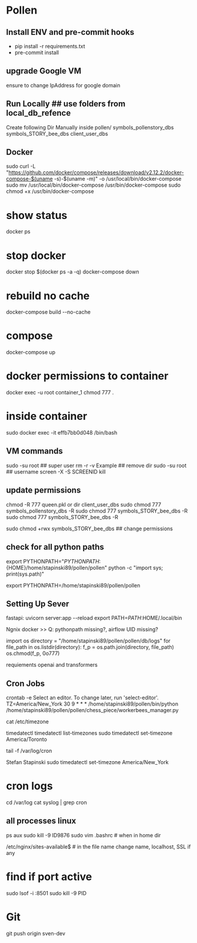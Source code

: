 # Pollen

## Install ENV and pre-commit hooks
- pip install -r requirements.txt
- pre-commit install

## upgrade Google VM
ensure to change IpAddress for google domain

## Run Locally  ## use folders from local_db_refence
Create following Dir Manually inside pollen/
symbols_pollenstory_dbs
symbols_STORY_bee_dbs
client_user_dbs

## Docker
sudo curl -L "https://github.com/docker/compose/releases/download/v2.12.2/docker-compose-$(uname -s)-$(uname -m)"  -o /usr/local/bin/docker-compose
sudo mv /usr/local/bin/docker-compose /usr/bin/docker-compose
sudo chmod +x /usr/bin/docker-compose
# show status
docker ps 
# stop docker
docker stop $(docker ps -a -q)
docker-compose down
# rebuild no cache
docker-compose build --no-cache
# compose
docker-compose up
# docker permissions to container
docker exec -u root container_1 chmod 777 .
# inside container
sudo docker exec -it effb7bb0d048 /bin/bash

## VM commands
sudo -su root ## super user
rm -r -v Example ## remove dir
sudo -su root ## username
screen -X -S SCREENID kill

## update permissions
chmod -R 777 queen.pkl or dir client_user_dbs
sudo chmod 777 symbols_pollenstory_dbs -R
sudo chmod 777 symbols_STORY_bee_dbs -R
sudo chmod 777 symbols_STORY_bee_dbs -R

sudo chmod +rwx symbols_STORY_bee_dbs ## change permissions

## check for all python paths
export PYTHONPATH="${PYTHONPATH}:${HOME}/home/stapinski89/pollen/pollen"
python -c "import sys; print(sys.path)"

export PYTHONPATH=/home/stapinski89/pollen/pollen


## Setting Up Sever
fastapi: uvicorn server:app --reload
export PATH=$PATH:$HOME/.local/bin

Ngnix
docker >> Q: pythonpath missing?, airflow UID missing?

import os
directory = "/home/stapinski89/pollen/pollen/db/logs"
for file_path in os.listdir(directory):
    f_p = os.path.join(directory, file_path)
    os.chmod(f_p, 0o777)

requiements openai and transformers

## Cron Jobs
crontab -e
Select an editor.  To change later, run 'select-editor'.
TZ=America/New_York
30 9 * * * /home/stapinski89/pollen/bin/python /home/stapinski89/pollen/pollen/chess_piece/workerbees_manager.py


cat /etc/timezone

timedatectl
timedatectl list-timezones
sudo timedatectl set-timezone America/Toronto

tail -f /var/log/cron

Stefan Stapinski
sudo timedatectl set-timezone America/New_York

# cron logs
cd /var/log
cat syslog | grep cron

## all processes linux
ps aux
sudo kill -9 ID9876
sudo vim .bashrc # when in home dir

/etc/nginx/sites-available$ # in the file name change name, localhost, SSL if any

# find if port active
sudo lsof -i :8501
sudo kill -9 PID

# Git
git push origin sven-dev
